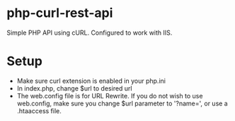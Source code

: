 # php-curl-rest-api
Simple PHP API using cURL. Configured to work with IIS.

# Setup
- Make sure curl extension is enabled in your php.ini
- In index.php, change $url to desired url
- The web.config file is for URL Rewrite. If you do not wish to use web.config, make sure you change $url parameter to '?name=', or use a .htaaccess file.
